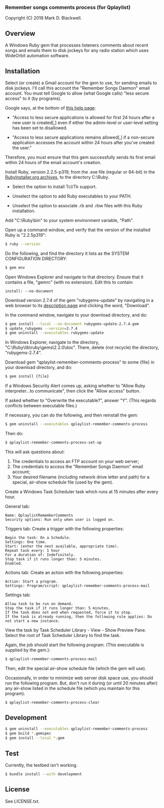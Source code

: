 ### Remember songs comments process (for Qplaylist)

Copyright (C) 2018 Mark D. Blackwell.

## Overview

A Windows Ruby gem that processes
listeners comments about recent songs
and emails them to disk jockeys
for any radio station
which uses WideOrbit automation software.

## Installation

Select (or create) a Gmail account for the gem to use,
for sending emails to disk jockeys.
I'll call this account the "Remember Songs Daemon" email account.
You must tell Google to allow (what Google calls)
"less secure access" to it (by programs).

Google says, at the bottom of [this help page](https://support.google.com/a/answer/6260879):

* "Access to less secure applications is allowed for first 24 hours after a new user is created[,]
even if either the admin-level or user-level setting has been set to disallowed.

* "Access to less secure applications remains allowed[,]
if a non-secure application accesses the account within 24 hours after you've created the user."

Therefore, you must ensure that this gem successfully sends its first email
within 24 hours of the email account's creation.

Install Ruby, version 2.2.5-p319, from the .exe file (regular or 64-bit) in the
[RubyInstaller.org archives](https://rubyinstaller.org/downloads/archives/),
to the directory C:\Ruby.

* Select the option to install Tcl/Tk support.

* Unselect the option to add Ruby executables to your PATH.

* Unselect the option to associate .rb and .rbw files with this Ruby installation.

Add "C:\Ruby\bin" to your system environment variable, "Path".

Open up a command window,
and verify that the version of the installed Ruby is "2.2.5p319":

````bash
$ ruby --version
````

Do the following,
and find the directory it lists as the SYSTEM CONFIGURATION DIRECTORY:

````bash
$ gem env
````

Open Windows Explorer and navigate to that directory.
Ensure that it contains a file, "gemrc" (with no extension).
Edit this to contain:

````
install: --no-document
````

Download version 2.7.4 of the gem "rubygems-update" by navigating in a web browser to its
[description page](https://rubygems.org/gems/rubygems-update/versions/2.7.4)
and clicking the word, "Download".

In the command window, navigate to your download directory, and do:

````bash
$ gem install --local --no-document rubygems-update-2.7.4.gem
$ update_rubygems --version=2.7.4
$ gem uninstall --executables rubygems-update
````

In Windows Explorer, navigate to the directory, "C:\Ruby\lib\ruby\gems\2.2.0\doc".
There, delete (not recycle) the directory, "rubygems-2.7.4".

Download gem "qplaylist-remember-comments-process"
to some {file} in your download directory, and do:

````bash
$ gem install {file}
````

If a Windows Security Alert comes up, asking whether to "Allow Ruby interpreter...to communicate",
then click the "Allow access" button.

If asked whether to "Overwrite the executable?",
answer "Y".
(This regards conflicts between executable files.)

If necessary, you can do the following,
and then reinstall the gem:

````bash
$ gem uninstall --executables qplaylist-remember-comments-process
````

Then do:

````bash
$ qplaylist-remember-comments-process-set-up
````

This will ask questions about:
1. The credentials to access an FTP account on your web server;
1. The credentials to access the "Remember Songs Daemon" email account;
1. Your desired filename
(including network drive letter and path)
for a special, air-show schedule file
(used by the gem).

Create a Windows Task Scheduler task which runs at 15 minutes after every hour.

  General tab:
````
Name: QplaylistRememberComments
Security options: Run only when user is logged on.
````

  Triggers tab: Create a trigger with the following properties:
````
Begin the task: On a Schedule.
Settings: One time.
Start: (enter the next available, appropriate time).
Repeat task every: 1 hour
For a duration of: Indefinitely.
Stop task if it runs longer than: 5 minutes.
Enabled.
````

  Actions tab: Create an action with the following properties:
````
Action: Start a program.
Settings: Program/script: qplaylist-remember-comments-process-mail
````

  Settings tab:
````
Allow task to be run on demand.
Stop the task if it runs longer than: 5 minutes.
If the task does not end when requested, force it to stop.
If the task is already running, then the following rule applies: Do not start a new instance.
````

View the task by Task Scheduler Library - View - Show Preview Pane.
Select the root of Task Scheduler Library to find the task.

Again, the job should start the following program.
(This executable is supplied by the gem.):

````bash
$ qplaylist-remember-comments-process-mail
````

Then, edit the special air-show schedule file (which the gem will use).

Occasionally, in order to minimize web server disk space use,
you should run the following program.
But, don't run it during
(or until 20 minutes after)
any air-show listed in the schedule file
(which you maintain for this program).

````bash
$ qplaylist-remember-comments-process-clear
````

## Development

````bash
$ gem uninstall --executables qplaylist-remember-comments-process
$ gem build *.gemspec
$ gem install --local *.gem
````

## Test

Currently, the testbed isn't working.

````bash
$ bundle install --with development
````

## License

See LICENSE.txt.
